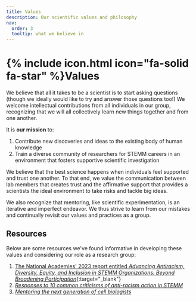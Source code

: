 ```yaml
---
title: Values
description: Our scientific values and philosophy
nav:
  order: 3
  tooltip: what we believe in
---
```

# {% include icon.html icon="fa-solid fa-star" %}Values

We believe that all it takes to be a scientist is to start asking questions (though we ideally would like to try and answer those questions too!) We welcome intellectual contributions from all individuals in our group, recognizing that we will all collectively learn new things together and from one another.

It is **our mission** to:
1. Contribute new discoveries and ideas to the existing body of human knowledge
2. Train a diverse community of researchers for STEMM careers in an environment that fosters supportive scientific investigation

We believe that the best science happens when individuals feel supported and trust one another. To that end, we value the communication between lab members that creates trust and the affirmative support that provides a scientists the ideal environment to take risks and tackle big ideas. 

We also recognize that mentoring, like scientific experimentation, is an iterative and imperfect endeavor. We thus strive to learn from our mistakes and continually revisit our values and practices as a group.

## Resources

Below are some resources we've found informative in developing these values and considering our role as a research group:

1. [The National Academies' 2023 report entitled _Advancing Antiracism, Diversity, Equity, and Inclusion in STEMM Organizations: Beyond Broadening Participation_](https://doi.org/10.17226/26803){:target="_blank"}
2. [_Responses to 10 common criticisms of anti-racism action in STEMM_](https://doi.org/10.1371%2Fjournal.pcbi.1009141)
3. [_Mentoring the next generation of cell biologists_](https://doi.org/10.1038/s41556-023-01278-7)

